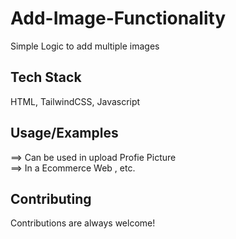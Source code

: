 # Add-Image-Functionality

Simple Logic to add multiple images 

## Tech Stack

HTML, TailwindCSS, Javascript

## Usage/Examples

==> Can be used in upload Profie Picture<br/>
==> In a Ecommerce Web , etc.

## Contributing

Contributions are always welcome!











